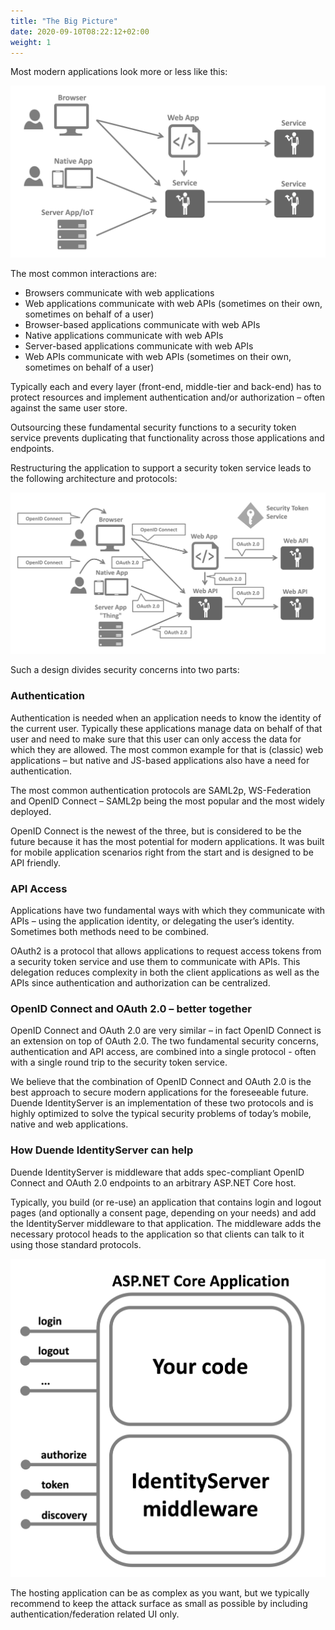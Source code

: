```yaml
---
title: "The Big Picture"
date: 2020-09-10T08:22:12+02:00
weight: 1
---
```


Most modern applications look more or less like this:

![](images/appArch.png)

The most common interactions are:

* Browsers communicate with web applications
* Web applications communicate with web APIs (sometimes on their own, sometimes on behalf of a user)
* Browser-based applications communicate with web APIs
* Native applications communicate with web APIs
* Server-based applications communicate with web APIs
* Web APIs communicate with web APIs (sometimes on their own, sometimes on behalf of a user)

Typically each and every layer (front-end, middle-tier and back-end) has to protect resources and
implement authentication and/or authorization – often against the same user store.

Outsourcing these fundamental security functions to a security token service prevents duplicating that functionality across those applications and endpoints.

Restructuring the application to support a security token service leads to the following architecture and protocols:

![](images/protocols.png)

Such a design divides security concerns into two parts:

### Authentication
Authentication is needed when an application needs to know the identity of the current user.
Typically these applications manage data on behalf of that user and need to make sure that this user can only
access the data for which they are allowed. The most common example for that is (classic) web applications –
but native and JS-based applications also have a need for authentication.

The most common authentication protocols are SAML2p, WS-Federation and OpenID Connect – SAML2p being the
most popular and the most widely deployed.

OpenID Connect is the newest of the three, but is considered to be the future because it has the
most potential for modern applications. It was built for mobile application scenarios right from the start
and is designed to be API friendly.

### API Access
Applications have two fundamental ways with which they communicate with APIs – using the application identity,
or delegating the user’s identity. Sometimes both methods need to be combined.

OAuth2 is a protocol that allows applications to request access tokens from a security token service and use them
to communicate with APIs. This delegation reduces complexity in both the client applications as well as the APIs since
authentication and authorization can be centralized.

### OpenID Connect and OAuth 2.0 – better together
OpenID Connect and OAuth 2.0 are very similar – in fact OpenID Connect is an extension on top of OAuth 2.0.
The two fundamental security concerns, authentication and API access, are combined into a  single protocol - often with a single round trip to the security token service. 

We believe that the combination of OpenID Connect and OAuth 2.0 is the best approach to secure modern
applications for the foreseeable future. Duende IdentityServer is an implementation of these two protocols and is
highly optimized to solve the typical security problems of today’s mobile, native and web applications.

### How Duende IdentityServer can help
Duende IdentityServer is middleware that adds spec-compliant OpenID Connect and OAuth 2.0 endpoints to an arbitrary ASP.NET Core host.

Typically, you build (or re-use) an application that contains login and logout pages (and optionally a consent page, depending on your needs)
and add the IdentityServer middleware to that application. The middleware adds the necessary protocol heads to the application so that clients can talk to it using those standard protocols.

![](images/middleware.png?height=30pc)

The hosting application can be as complex as you want, but we typically recommend to keep the attack surface as small as possible by including
authentication/federation related UI only.
